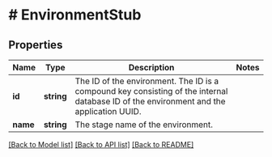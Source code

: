 # # EnvironmentStub

## Properties

Name | Type | Description | Notes
------------ | ------------- | ------------- | -------------
**id** | **string** | The ID of the environment. The ID is a compound key consisting of the internal database ID of the environment and the application UUID. |
**name** | **string** | The stage name of the environment. |

[[Back to Model list]](../../README.md#models) [[Back to API list]](../../README.md#endpoints) [[Back to README]](../../README.md)

